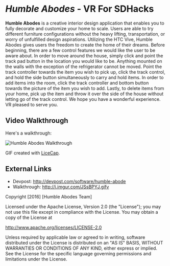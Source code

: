# *Humble Abodes* - VR For SDHacks

**Humble Abodes** is a creative interior design application that enables you to fully decorate and customize your home to scale. Users are able to try different furniture configurations without the heavy lifting, transportation, or worry of unfulfilled design aspirations. Utilizing the HTC Vive, Humble Abodes gives users the freedom to create the home of their dreams. Before beginning, there are a few control features we would like the user to be aware about. In order to move around the house, simply click and point the track pad button in the location you would like to be. Anything mounted on the walls with the exception of the refrigerator cannot be moved. Point the track controller towards the item you wish to pick up, click the track control, and hold the side button simultaneously to carry and hold items. In order to add items into the room, click the track controller and bottom button towards the picture of the item you wish to add. Lastly, to delete items from your home, pick up the item and throw it over the side of the house without letting go of the track control. We hope you have a wonderful experience. VR pleased to serve you.

## Video Walkthrough 

Here's a walkthrough:

<img src="http://imgur.com/a/7cy0M.gif" title='Humble Abodes Walkthrough' width='' alt='Humble Abodes Walkthrough' />

GIF created with [LiceCap](http://www.cockos.com/licecap/).

## External Links
- Devpost: http://devpost.com/software/humble-abode
- Walkthrough: http://i.imgur.com/JSsBPYJ.gifv


Copyright [2016] [Humble Abodes Team]

Licensed under the Apache License, Version 2.0 (the "License");
you may not use this file except in compliance with the License.
You may obtain a copy of the License at

http://www.apache.org/licenses/LICENSE-2.0

Unless required by applicable law or agreed to in writing, software
distributed under the License is distributed on an "AS IS" BASIS,
WITHOUT WARRANTIES OR CONDITIONS OF ANY KIND, either express or implied.
See the License for the specific language governing permissions and
limitations under the License.

